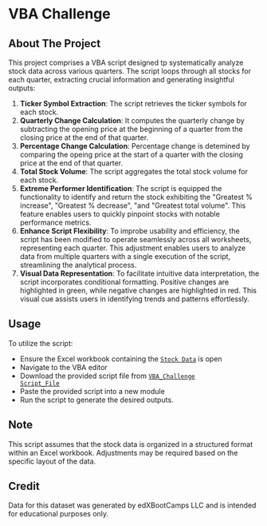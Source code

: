 # VBA Challenge
## About The Project
This project comprises a VBA script designed tp systematically analyze stock data across various quarters. The script loops through all stocks for each quarter, extracting crucial information and generating insightful outputs:
1. **Ticker Symbol Extraction**: The script retrieves the ticker symbols for each stock.
2. **Quarterly Change Calculation**: It computes the quarterly change by subtracting the opening price at the beginning of a quarter from the closing price at the end of that quarter.
3. **Percentage Change Calculation**: Percentage change is detemined by comparing the opeing price at the start of a quarter with the closing price at the end of that quarter. 
4. **Total Stock Volume**: The script aggregates the total stock volume for each stock.
5. **Extreme Performer Identification**: The script is equipped the functionality to identify and return the stock exhibiting the "Greatest % increase", "Greatest % decrease", "and "Greatest total volume". This feature enables users to quickly pinpoint stocks with notable performance metrics.
6. **Enhance Script Flexibility**: To improbe usability and efficiency, the script has been modified to operate seamlessly across all worksheets, representing each quarter. This adjustment enables users to analyze data from multiple quarters with a single execution of the script, streamlining the analytical process.
7. **Visual Data Representation**: To facilitate intuitive data interpretation, the script incorporates conditional formatting. Positive changes are highlighted in green, while negative changes are highlighted in red. This visual cue assists users in identifying trends and patterns effortlessly.
## Usage
To utilize the script:
- Ensure the Excel workbook containing the <code style="color : blue">[Stock Data]()</code>  is open
- Navigate to the VBA editor
- Download the provided script file from <code style="color : blue">[VBA_Challenge Script_File](Script_File/stock_data_script.gitkeep.txt)</code>
- Paste the provided script into a new module
- Run the script to generate the desired outputs.
## Note
This script assumes that the stock data is organized in a structured format within an Excel workbook. Adjustments may be required based on the specific layout of the data.
## Credit
Data for this dataset was generated by edXBootCamps LLC and is intended for educational purposes only.
